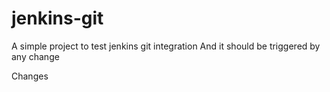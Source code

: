 # jenkins-git

A simple project to test jenkins git integration
And it should be triggered by any change

Changes
